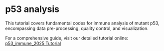 # p53 analysis


This tutorial covers fundamental codes for immune analysis of mutant p53, encompassing data pre-processing, quality control, and visualization.

For a comprehensive guide, visit our detailed tutorial online: [p53_immune_2025 Tutorial](https://nrctm-bioinfo.github.io/p53_immune_2025/index.html)


